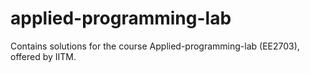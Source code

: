 # applied-programming-lab

Contains solutions for the course Applied-programming-lab (EE2703), offered by IITM.
